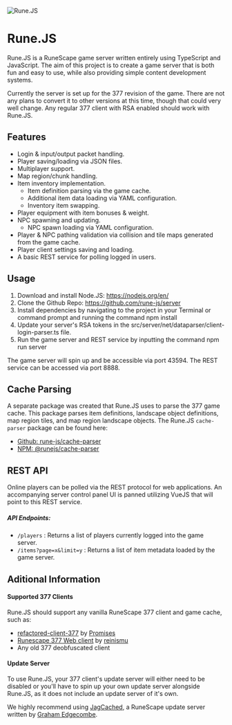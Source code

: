 ![Rune.JS](https://i.imgur.com/osF9OSD.png)

# Rune.JS

Rune.JS is a RuneScape game server written entirely using TypeScript and JavaScript. The aim of this project is to create a game server that is both fun and easy to use, while also providing simple content development systems.

Currently the server is set up for the 377 revision of the game. There are not any plans to convert it to other versions at this time, though that could very well change. Any regular 377 client with RSA enabled should work with Rune.JS. 

## Features

- Login & input/output packet handling.
- Player saving/loading via JSON files.
- Multiplayer support.
- Map region/chunk handling.
- Item inventory implementation.
  - Item definition parsing via the game cache.
  - Additional item data loading via YAML configuration.
  - Inventory item swapping.
- Player equipment with item bonuses & weight.
- NPC spawning and updating.
  - NPC spawn loading via YAML configuration.
- Player & NPC pathing validation via collision and tile maps generated from the game cache.
- Player client settings saving and loading.
- A basic REST service for polling logged in users.

## Usage

1. Download and install Node.JS: https://nodejs.org/en/
2. Clone the Github Repo: https://github.com/rune-js/server
3. Install dependencies by navigating to the project in your Terminal or command prompt and running the command npm install
4. Update your server's RSA tokens in the src/server/net/dataparser/client-login-parser.ts file.
5. Run the game server and REST service by inputting the command npm run server

The game server will spin up and be accessible via port 43594. The REST service can be accessed via port 8888.

## Cache Parsing

A separate package was created that Rune.JS uses to parse the 377 game cache. This package parses item definitions, landscape object definitions, map region tiles, and map region landscape objects. The Rune.JS `cache-parser` package can be found here:

- [Github: rune-js/cache-parser](https://github.com/rune-js/cache-parser)
- [NPM: @runejs/cache-parser](https://www.npmjs.com/package/@runejs/cache-parser)

## REST API

Online players can be polled via the REST protocol for web applications. An accompanying server control panel UI is panned utilizing VueJS that will point to this REST service.

##### API Endpoints:

- `/players` : Returns a list of players currently logged into the game server.
- `/items?page=x&limit=y` : Returns a list of item metadata loaded by the game server.

## Aditional Information

#### Supported 377 Clients

Rune.JS should support any vanilla RuneScape 377 client and game cache, such as:

- [refactored-client-377](https://github.com/Promises/refactored-client-377) by [Promises](https://github.com/Promises)
- [Runescape 377 Web client](https://github.com/reinismu/runescape-web-client-377) by [reinismu](https://github.com/reinismu)
- Any old 377 deobfuscated client

#### Update Server

To use Rune.JS, your 377 client's update server will either need to be disabled or you'll have to spin up your own update server alongside Rune.JS, as it does not include an update server of it's own.

We highly recommend using [JagCached](https://github.com/apollo-rsps/jagcached), a RuneScape update server written by [Graham Edgecombe](https://github.com/apollo-rsps/jagcached/commits?author=grahamedgecombe). 
